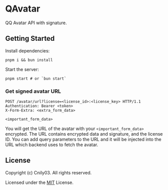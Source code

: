 # QAvatar

QQ Avatar API with signature.

## Getting Started

Install dependencies:

```shell
pnpm i && bun install
```

Start the server:

```shell
pnpm start # or `bun start`
```

### Get signed avatar URL

```http
POST /avatar/url?license=<license_id>:<license_key> HTTP/1.1
Authentication: Bearer <token>
X-Form-Extra: <extra_form_data>

<important_form_data>
```

You will get the URL of the avatar with your `<important_form_data>` encrypted. The URL contains encrypted data and signature, and the license ID. You can add query parameters to the URL and it will be injected into the URL which backend uses to fetch the avatar.

## License

Copyright (c) Cnily03. All rights reserved.

Licensed under the [MIT](./LICENSE) License.
